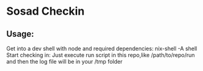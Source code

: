 # Sosad Checkin

## Usage: 

Get into a dev shell with node and required dependencies: nix-shell -A shell  
Start checking in: Just execute run script in this repo,like /path/to/repo/run and then the log file will be in your /tmp folder

